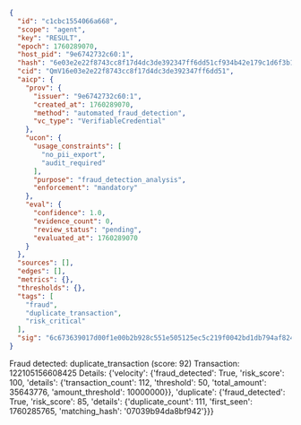 ```json
{
  "id": "c1cbc1554066a668",
  "scope": "agent",
  "key": "RESULT",
  "epoch": 1760289070,
  "host_pid": "9e6742732c60:1",
  "hash": "6e03e2e22f8743cc8f17d4dc3de392347ff6dd51cf934b42e179c1d6f3b1274d",
  "cid": "QmV16e03e2e22f8743cc8f17d4dc3de392347ff6dd51",
  "aicp": {
    "prov": {
      "issuer": "9e6742732c60:1",
      "created_at": 1760289070,
      "method": "automated_fraud_detection",
      "vc_type": "VerifiableCredential"
    },
    "ucon": {
      "usage_constraints": [
        "no_pii_export",
        "audit_required"
      ],
      "purpose": "fraud_detection_analysis",
      "enforcement": "mandatory"
    },
    "eval": {
      "confidence": 1.0,
      "evidence_count": 0,
      "review_status": "pending",
      "evaluated_at": 1760289070
    }
  },
  "sources": [],
  "edges": [],
  "metrics": {},
  "thresholds": {},
  "tags": [
    "fraud",
    "duplicate_transaction",
    "risk_critical"
  ],
  "sig": "6c673639017d00f1e00b2b928c551e505125ec5c219f0042bd1db794af824bd2"
}
```

Fraud detected: duplicate_transaction (score: 92)
Transaction: 122105156608425
Details: {'velocity': {'fraud_detected': True, 'risk_score': 100, 'details': {'transaction_count': 112, 'threshold': 50, 'total_amount': 35643776, 'amount_threshold': 10000000}}, 'duplicate': {'fraud_detected': True, 'risk_score': 85, 'details': {'duplicate_count': 111, 'first_seen': 1760285765, 'matching_hash': '07039b94da8bf942'}}}